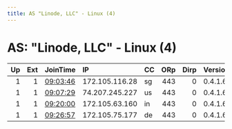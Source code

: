 ```yaml
---
title: AS "Linode, LLC" - Linux (4)
---
```


# AS: "Linode, LLC" - Linux (4)

|   Up |   Ext | JoinTime                                                                                            | IP             | CC   |   ORp |   Dirp | Version   | Contact                 | Nickname   |   eFamMembers |
|-----:|------:|:----------------------------------------------------------------------------------------------------|:---------------|:-----|------:|-------:|:----------|:------------------------|:-----------|--------------:|
|    1 |     1 | [09:03:46](https://metrics.torproject.org/rs.html#details/BC6CEA85146C35BABC627DCB35E4F97126CC9021) | 172.105.116.28 | sg   |   443 |      0 | 0.4.1.6   | youngshengjie@gmail.com | foorshen   |             1 |
|    1 |     1 | [09:07:29](https://metrics.torproject.org/rs.html#details/89D62F9F103740A75571A83B7514C5CE525FF4B8) | 74.207.245.227 | us   |   443 |      0 | 0.4.1.6   | youngshengjie@gmail.com | foorwang   |             1 |
|    1 |     1 | [09:20:00](https://metrics.torproject.org/rs.html#details/0031F8CAD4E3D42C67FCC914E0697F8B4CE312E3) | 172.105.63.160 | in   |   443 |      0 | 0.4.1.6   | youngshengjie@gmail.com | foorhuang  |             1 |
|    1 |     1 | [09:26:57](https://metrics.torproject.org/rs.html#details/B8E7E21255A3D38F2B5F48808E8CA4619D189642) | 172.105.75.177 | de   |   443 |      0 | 0.4.1.6   | youngshengjie@gmail.com | foorDe     |             1 |
